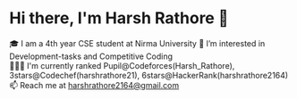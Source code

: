 
# Hi there, I'm Harsh Rathore 👋
🎓 I am a 4th year CSE student at Nirma University
👀 I’m interested in Development-tasks and Competitive Coding   
👨🏻‍💻 I'm currently ranked Pupil@Codeforces(Harsh_Rathore), 3stars@Codechef(harshrathore21), 6stars@HackerRank(harshrathore2164)  
📫 Reach me at harshrathore2164@gmail.com  

